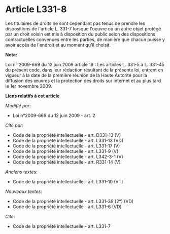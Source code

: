 # Article L331-8

Les titulaires de droits ne sont cependant pas tenus de prendre les dispositions de l'article L. 331-7 lorsque l'oeuvre ou un
autre objet protégé par un droit voisin est mis à disposition du public selon des dispositions contractuelles convenues entre
les parties, de manière que chacun puisse y avoir accès de l'endroit et au moment qu'il choisit.

**Nota:**

Loi n° 2009-669 du 12 juin 2009 article 19 : Les articles L. 331-5 à L. 331-45 du présent code, dans leur rédaction résultant
de la présente loi, entrent en vigueur à la date de la première réunion de la Haute Autorité pour la diffusion des œuvres et
la protection des droits sur internet et au plus tard le 1er novembre 2009.

**Liens relatifs à cet article**

_Modifié par_:

  - Loi n°2009-669 du 12 juin 2009 - art. 2

_Cité par_:

  - Code de la propriété intellectuelle - art. D331-13 (V)
  - Code de la propriété intellectuelle - art. L331-13 (VD)
  - Code de la propriété intellectuelle - art. L331-17 (V)
  - Code de la propriété intellectuelle - art. L331-9 (V)
  - Code de la propriété intellectuelle - art. L342-3-1 (V)
  - Code de la propriété intellectuelle - art. R331-14 (V)

_Anciens textes_:

  - Code de la propriété intellectuelle - art. L331-10 (VT)

_Nouveaux textes_:

  - Code de la propriété intellectuelle - art. L331-39 (2°) (VD)
  - Code de la propriété intellectuelle - art. L331-6 (VD)

_Cite_:

  - Code de la propriété intellectuelle - art. L331-7
